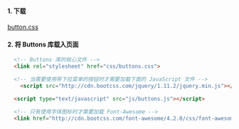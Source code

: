 
#### 1. 下载
[button.css](http://www.bootcss.com/p/buttons/css/buttons.css)

#### 2. 将 Buttons 库载入页面
```html
  <!-- Buttons 库的核心文件 -->
  <link rel="stylesheet" href="css/buttons.css">

  <!-- 当需要使用带下拉菜单的按钮时才需要加载下面的 JavaScript 文件 -->
    <script src="http://cdn.bootcss.com/jquery/1.11.2/jquery.min.js"></script>

  <script type="text/javascript" src="js/buttons.js"></script>

  <!-- 只有使用字体图标时才需要加载 Font-Awesome -->
  <link href="http://cdn.bootcss.com/font-awesome/4.2.0/css/font-awesome.min.css" rel="stylesheet">
```
